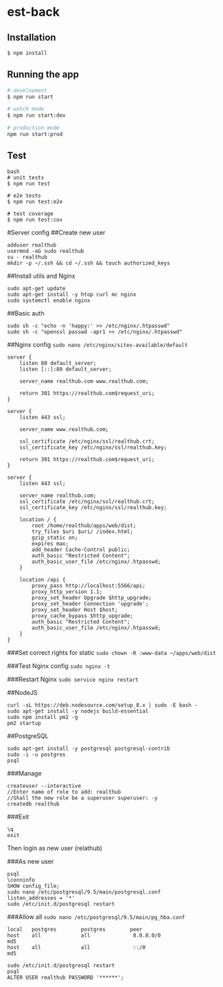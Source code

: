 # est-back

## Installation

```bash
$ npm install
```

## Running the app

```bash
# development
$ npm run start

# watch mode
$ npm run start:dev

# production mode
npm run start:prod
```

## Test

```
bash
# unit tests
$ npm run test

# e2e tests
$ npm run test:e2e

# test coverage
$ npm run test:cov
```

#Server config
##Create new user
```
adduser realthub
usermod -aG sudo realthub
su - realthub
mkdir -p ~/.ssh && cd ~/.ssh && touch authorized_keys
```

##Install utils and Nginx
```
sudo apt-get update
sudo apt-get install -y htop curl mc nginx
sudo systemctl enable nginx
```

##Basic auth
```
sudo sh -c "echo -n 'happy:' >> /etc/nginx/.htpasswd"
sudo sh -c "openssl passwd -apr1 >> /etc/nginx/.htpasswd"
```

##Nginx config
`sudo nano /etc/nginx/sites-available/default`

```
server {
	listen 80 default_server;
	listen [::]:80 default_server;

	server_name realthub.com www.realthub.com;

	return 301 https://realthub.com$request_uri;
}

server {
    listen 443 ssl;

    server_name www.realthub.com;
    
    ssl_certificate /etc/nginx/ssl/realthub.crt;
    ssl_certificate_key /etc/nginx/ssl/realthub.key;

    return 301 https://realthub.com$request_uri;
}

server {
    listen 443 ssl;

    server_name realthub.com;
    ssl_certificate /etc/nginx/ssl/realthub.crt;
    ssl_certificate_key /etc/nginx/ssl/realthub.key;

    location / {
        root /home/realthub/apps/web/dist;
        try_files $uri $uri/ /index.html;
        gzip_static on;
        expires max;
        add_header Cache-Control public;
        auth_basic "Restricted Content";
        auth_basic_user_file /etc/nginx/.htpasswd;
    }

    location /api {
        proxy_pass http://localhost:5566/api;
        proxy_http_version 1.1;
        proxy_set_header Upgrade $http_upgrade;
        proxy_set_header Connection 'upgrade';
        proxy_set_header Host $host;
        proxy_cache_bypass $http_upgrade;
        auth_basic "Restricted Content";
        auth_basic_user_file /etc/nginx/.htpasswd;
    }
}
```

###Set correct rights for static
`sudo chown -R :www-data ~/apps/web/dist`

###Test Nginx config
`sudo nginx -t`

###Restart Nginx
`sudo service nginx restart`

##NodeJS
```
curl -sL https://deb.nodesource.com/setup_8.x | sudo -E bash -
sudo apt-get install -y nodejs build-essential
sudo npm install pm2 -g
pm2 startup
```

##PostgreSQL
```
sudo apt-get install -y postgresql postgresql-contrib
sudo -i -u postgres
psql
```

###Manage
```
createuser --interactive
//Enter name of role to add: realthub
//Shall the new role be a superuser superuser: -y
createdb realthub
```

###Exit
```
\q
exit
```

Then login as new user (relathub)

###As new user
```
psql
\conninfo
SHOW config_file;
sudo nano /etc/postgresql/9.5/main/postgresql.conf
listen_addresses = '*'
sudo /etc/init.d/postgresql restart
```

###Allow all
`sudo nano /etc/postgresql/9.5/main/pg_hba.conf`

```
local   postgres        postgres        peer
host    all             all              0.0.0.0/0                       md5
host    all             all              ::/0                            md5
```

```
sudo /etc/init.d/postgresql restart
psql
ALTER USER realthub PASSWORD '******';
```

